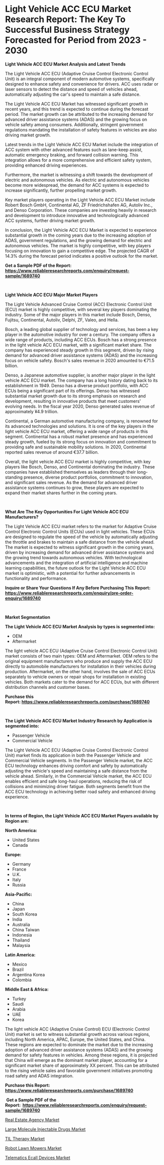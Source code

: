 <p><h1>Light Vehicle ACC ECU Market Research Report: The Key To Successful Business Strategy Forecasted for Period from 2023 - 2030</h1></p><p><strong>Light Vehicle ACC ECU Market Analysis and Latest Trends</strong></p>
<p><p>The Light Vehicle ACC ECU (Adaptive Cruise Control Electronic Control Unit) is an integral component of modern automotive systems, specifically designed to enhance safety and convenience for drivers. ACC uses radar or laser sensors to detect the distance and speed of vehicles ahead, automatically adjusting the car's speed to maintain a safe distance.</p><p>The Light Vehicle ACC ECU Market has witnessed significant growth in recent years, and this trend is expected to continue during the forecast period. The market growth can be attributed to the increasing demand for advanced driver assistance systems (ADAS) and the growing focus on vehicle safety among consumers. Additionally, stringent government regulations mandating the installation of safety features in vehicles are also driving market growth.</p><p>Latest trends in the Light Vehicle ACC ECU Market include the integration of ACC system with other advanced features such as lane-keep assist, automatic emergency braking, and forward collision warning. This integration allows for a more comprehensive and efficient safety system, providing enhanced driving experiences.</p><p>Furthermore, the market is witnessing a shift towards the development of electric and autonomous vehicles. As electric and autonomous vehicles become more widespread, the demand for ACC systems is expected to increase significantly, further propelling market growth.</p><p>Key market players operating in the Light Vehicle ACC ECU Market include Robert Bosch GmbH, Continental AG, ZF Friedrichshafen AG, Autoliv Inc., and Denso Corporation. These companies are investing heavily in research and development to introduce innovative and technologically advanced ACC systems, further driving market growth.</p><p>In conclusion, the Light Vehicle ACC ECU Market is expected to experience substantial growth in the coming years due to the increasing adoption of ADAS, government regulations, and the growing demand for electric and autonomous vehicles. The market is highly competitive, with key players focusing on innovation to gain a competitive edge. The projected CAGR of 14.3% during the forecast period indicates a positive outlook for the market.</p></p>
<p><strong>Get a Sample PDF of the Report:&nbsp; <a href="https://www.reliableresearchreports.com/enquiry/request-sample/1689740">https://www.reliableresearchreports.com/enquiry/request-sample/1689740</a></strong></p>
<p>&nbsp;</p>
<p><strong>Light Vehicle ACC ECU Major Market Players</strong></p>
<p><p>The Light Vehicle Advanced Cruise Control (ACC) Electronic Control Unit (ECU) market is highly competitive, with several key players dominating the industry. Some of the major players in this market include Bosch, Denso, Fujitsu, Continental, Autoliv, Delphi, ZF, Valeo, and Hella.</p><p>Bosch, a leading global supplier of technology and services, has been a key player in the automotive industry for over a century. The company offers a wide range of products, including ACC ECUs. Bosch has a strong presence in the light vehicle ACC ECU market, with a significant market share. The company has experienced steady growth in this segment, driven by rising demand for advanced driver assistance systems (ADAS) and the increasing focus on vehicle safety. Bosch's sales revenue in 2020 amounted to €71.5 billion.</p><p>Denso, a Japanese automotive supplier, is another major player in the light vehicle ACC ECU market. The company has a long history dating back to its establishment in 1949. Denso has a diverse product portfolio, with ACC ECUs being a significant part of its offerings. Denso has witnessed substantial market growth due to its strong emphasis on research and development, resulting in innovative products that meet customers' evolving needs. In the fiscal year 2020, Denso generated sales revenue of approximately ¥4.9 trillion.</p><p>Continental, a German automotive manufacturing company, is renowned for its advanced technologies and solutions. It is one of the key players in the light vehicle ACC ECU market, offering a wide range of products in this segment. Continental has a robust market presence and has experienced steady growth, fueled by its strong focus on innovation and commitment to providing safe and sustainable mobility solutions. In 2020, Continental reported sales revenue of around €37.7 billion.</p><p>Overall, the light vehicle ACC ECU market is highly competitive, with key players like Bosch, Denso, and Continental dominating the industry. These companies have established themselves as leaders through their long-standing presence, diverse product portfolios, commitment to innovation, and significant sales revenue. As the demand for advanced driver assistance systems continues to grow, these players are expected to expand their market shares further in the coming years.</p></p>
<p>&nbsp;</p>
<p><strong>What Are The Key Opportunities For Light Vehicle ACC ECU Manufacturers?</strong></p>
<p><p>The Light Vehicle ACC ECU market refers to the market for Adaptive Cruise Control Electronic Control Units (ECUs) used in light vehicles. These ECUs are designed to regulate the speed of the vehicle by automatically adjusting the throttle and brakes to maintain a safe distance from the vehicle ahead. The market is expected to witness significant growth in the coming years, driven by increasing demand for advanced driver assistance systems and the growing trend towards autonomous vehicles. With technological advancements and the integration of artificial intelligence and machine learning capabilities, the future outlook for the Light Vehicle ACC ECU market is optimistic, with a potential for further advancements in functionality and performance.</p></p>
<p><strong>Inquire or Share Your Questions If Any Before Purchasing This Report: <a href="https://www.reliableresearchreports.com/enquiry/pre-order-enquiry/1689740">https://www.reliableresearchreports.com/enquiry/pre-order-enquiry/1689740</a></strong></p>
<p>&nbsp;</p>
<p><strong>Market Segmentation</strong></p>
<p><strong>The Light Vehicle ACC ECU Market Analysis by types is segmented into:</strong></p>
<p><ul><li>OEM</li><li>Aftermarket</li></ul></p>
<p><p>The light vehicle ACC ECU (Adaptive Cruise Control Electronic Control Unit) market consists of two main types: OEM and Aftermarket. OEM refers to the original equipment manufacturers who produce and supply the ACC ECU directly to automobile manufacturers for installation in their vehicles during production. Aftermarket, on the other hand, involves the sale of ACC ECUs separately to vehicle owners or repair shops for installation in existing vehicles. Both markets cater to the demand for ACC ECUs, but with different distribution channels and customer bases.</p></p>
<p><strong>Purchase this Report:&nbsp;<a href="https://www.reliableresearchreports.com/purchase/1689740">https://www.reliableresearchreports.com/purchase/1689740</a></strong></p>
<p>&nbsp;</p>
<p><strong>The Light Vehicle ACC ECU Market Industry Research by Application is segmented into:</strong></p>
<p><ul><li>Passenger Vehicle</li><li>Commercial Vehicle</li></ul></p>
<p><p>The Light Vehicle ACC ECU (Adaptive Cruise Control Electronic Control Unit) market finds its application in both the Passenger Vehicle and Commercial Vehicle segments. In the Passenger Vehicle market, the ACC ECU technology enhances driving comfort and safety by automatically adjusting the vehicle's speed and maintaining a safe distance from the vehicle ahead. Similarly, in the Commercial Vehicle market, the ACC ECU enables efficient and safe long-haul operations, reducing the risk of collisions and minimizing driver fatigue. Both segments benefit from the ACC ECU technology in achieving better road safety and enhanced driving experience.</p></p>
<p>&nbsp;</p>
<p><strong>In terms of Region, the Light Vehicle ACC ECU Market Players available by Region are:</strong></p>
<p>
    <p> <strong> North America: </strong>
        <ul>
            <li>United States</li>
            <li>Canada</li>
        </ul>
        </p> 
    <p> <strong> Europe: </strong>
        <ul>
            <li>Germany</li>
            <li>France</li>
            <li>U.K.</li>
            <li>Italy</li>
            <li>Russia</li>
        </ul>
        </p> 
    <p> <strong> Asia-Pacific: </strong>
        <ul>
            <li>China</li>
            <li>Japan</li>
            <li>South Korea</li>
            <li>India</li>
            <li>Australia</li>
            <li>China Taiwan</li>
            <li>Indonesia</li>
            <li>Thailand</li>
            <li>Malaysia</li>
        </ul>
        </p> 
    <p> <strong> Latin America: </strong>
        <ul>
            <li>Mexico</li>
            <li>Brazil</li>
            <li>Argentina Korea</li>
            <li>Colombia</li>
        </ul>
        </p> 
    <p> <strong> Middle East & Africa: </strong>
        <ul>
            <li>Turkey</li>
            <li>Saudi</li>
            <li>Arabia</li>
            <li>UAE</li>
            <li>Korea</li>
        </ul>
    </p>
    </p>
<p><p>The light vehicle ACC (Adaptive Cruise Control) ECU (Electronic Control Unit) market is set to witness substantial growth across various regions, including North America, APAC, Europe, the United States, and China. These regions are expected to dominate the market due to the increasing adoption of advanced driver assistance systems (ADAS) and the growing demand for safety features in vehicles. Among these regions, it is projected that China will emerge as the dominant market player, accounting for a significant market share of approximately XX percent. This can be attributed to the rising vehicle sales and favorable government initiatives promoting road safety and ADAS integration.</p></p>
<p><strong>Purchase this Report: <a href="https://www.reliableresearchreports.com/purchase/1689740">https://www.reliableresearchreports.com/purchase/1689740</a></strong></p>
<p>&nbsp;<strong>Get a Sample PDF of the Report:&nbsp;&nbsp;<a href="https://www.reliableresearchreports.com/enquiry/request-sample/1689740">https://www.reliableresearchreports.com/enquiry/request-sample/1689740</a></strong></p>
<p><strong></strong></p>
<p><p><a href="https://www.linkedin.com/pulse/real-estate-agency-market-size-share-global-analysis-report-novmf/">Real Estate Agency Market</a></p><p><a href="https://medium.com/@mhdhonirp23/large-molecule-injectable-drugs-market-research-report-its-history-and-forecast-2023-to-2030-b09052ab5949">Large Molecule Injectable Drugs Market</a></p><p><a href="https://www.linkedin.com/pulse/til-therapy-market-research-report-unlocks-analysis-financial-28ekf/">TIL Therapy Market</a></p><p><a href="https://github.com/ChiragRp1/Market-Research-Report-List-1/blob/main/robot-lawn-mowers-market.md">Robot Lawn Mowers Market</a></p><p><a href="https://github.com/ChiragRP21/Market-Research-Report-List-1/blob/main/telematics-ecall-devices-market.md">Telematics Ecall Devices Market</a></p></p>